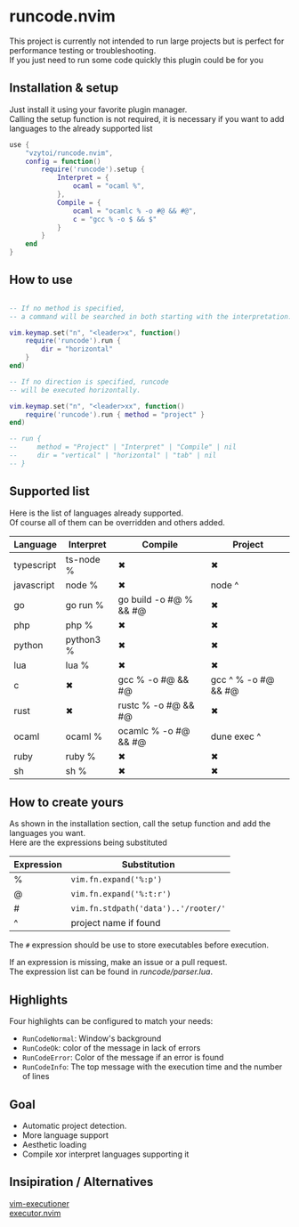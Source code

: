 # runcode.nvim

This project is currently not intended to run large projects  but is perfect for performance testing or troubleshooting.<br/>
If you just need to run some code quickly this plugin could be for you

## Installation & setup

Just install it using your favorite plugin manager.<br/>
Calling the setup function is not required, it is necessary if you want to add languages to the already supported list

```lua
use {
    "vzytoi/runcode.nvim",
    config = function()
        require('runcode').setup {
            Interpret = {
                ocaml = "ocaml %",
            },
            Compile = {
                ocaml = "ocamlc % -o #@ && #@",
                c = "gcc % -o $ && $"
            }
        }
    end
}
```

## How to use

```lua

-- If no method is specified,
-- a command will be searched in both starting with the interpretation.

vim.keymap.set("n", "<leader>x", function()
    require('runcode').run {
        dir = "horizontal"
    }
end)

-- If no direction is specified, runcode
-- will be executed horizontally.

vim.keymap.set("n", "<leader>xx", function()
    require('runcode').run { method = "project" }
end)

-- run {
--     method = "Project" | "Interpret" | "Compile" | nil
--     dir = "vertical" | "horizontal" | "tab" | nil
-- }


```


## Supported list

Here is the list of languages already supported.<br/>
Of course all of them can be overridden and others added.

| Language   | Interpret  | Compile                | Project
|------------|------------|------------------------|-----------
| typescript | ts-node %  | ✖                      | ✖
| javascript | node %     | ✖                      | node ^
| go         | go run %   | go build -o #@ % && #@ | ✖
| php        | php %      | ✖                      | ✖
| python     | python3 %  | ✖                      | ✖
| lua        | lua %      | ✖                      | ✖
| c          | ✖          | gcc % -o #@ && #@      | gcc ^ % -o #@ && #@
| rust       | ✖          | rustc % -o #@ && #@    | ✖
| ocaml      | ocaml %    | ocamlc % -o #@ && #@   | dune exec ^
| ruby       | ruby %     | ✖                      | ✖
| sh         | sh %       | ✖                      | ✖

## How to create yours

As shown in the installation section, call the setup function and add the languages you want.<br/>
Here are the expressions being substituted

| Expression | Substitution                         |
|------------|--------------------------------------|
| %          | `vim.fn.expand('%:p')`               |
| @          | `vim.fn.expand('%:t:r')`             |
| #          | `vim.fn.stdpath('data')..'/rooter/'` |
| ^          | project name if found                |

The `#` expression should be use to store executables before execution.

If an expression is missing, make an issue or a pull request.<br/>
The expression list can be found in _runcode/parser.lua_.

## Highlights

Four highlights can be configured to match your needs:<br/>

- `RunCodeNormal`: Window's background
- `RunCodeOk`: color of the message in lack of errors
- `RunCodeError`: Color of the message if an error is found
- `RunCodeInfo`: The top message with the execution time and the number of lines

## Goal

- Automatic project detection.
- More language support
- Aesthetic loading
- Compile xor interpret languages supporting it

## Insipiration / Alternatives

[vim-executioner](https://github.com/EvanQuan/vim-executioner)<br/>
[executor.nvim](https://github.com/google/executor.nvim)
